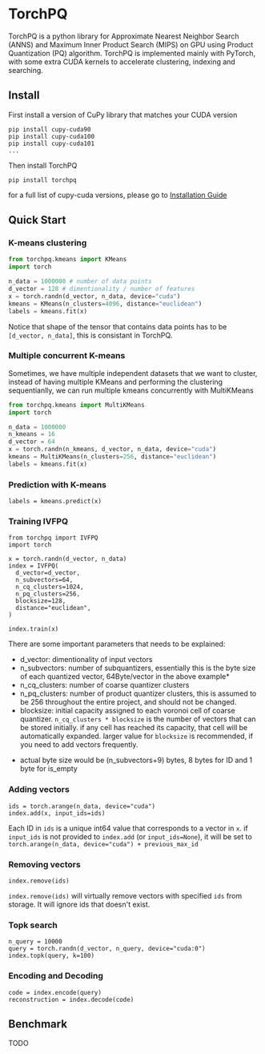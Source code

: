 # TorchPQ
TorchPQ is a python library for Approximate Nearest Neighbor Search (ANNS) and Maximum Inner Product Search (MIPS) on GPU using Product Quantization (PQ) algorithm. TorchPQ is implemented mainly with PyTorch, with some extra CUDA kernels to accelerate clustering, indexing and searching.

## Install
First install a version of CuPy library that matches your CUDA version
```
pip install cupy-cuda90
pip install cupy-cuda100
pip install cupy-cuda101
...
```
Then install TorchPQ
```
pip install torchpq
```
for a full list of cupy-cuda versions, please go to [Installation Guide](https://docs.cupy.dev/en/stable/install.html#installing-cupy)

## Quick Start
### K-means clustering
```python
from torchpq.kmeans import KMeans
import torch

n_data = 1000000 # number of data points
d_vector = 128 # dimentionality / number of features
x = torch.randn(d_vector, n_data, device="cuda")
kmeans = KMeans(n_clusters=4096, distance="euclidean")
labels = kmeans.fit(x)
```
Notice that shape of the tensor that contains data points has to be ```[d_vector, n_data]```, this is consistant in TorchPQ.

### Multiple concurrent K-means
Sometimes, we have multiple independent datasets that we want to cluster,
instead of having multiple KMeans and performing the clustering sequentianlly,
we can run multiple kmeans concurrently with MultiKMeans
```python
from torchpq.kmeans import MultiKMeans
import torch

n_data = 1000000
n_kmeans = 16
d_vector = 64
x = torch.randn(n_kmeans, d_vector, n_data, device="cuda")
kmeans = MultiKMeans(n_clusters=256, distance="euclidean")
labels = kmeans.fit(x)
```
### Prediction with K-means
```
labels = kmeans.predict(x)
```

### Training IVFPQ
```
from torchpq import IVFPQ
import torch

x = torch.randn(d_vector, n_data)
index = IVFPQ(
  d_vector=d_vector,
  n_subvectors=64,
  n_cq_clusters=1024,
  n_pq_clusters=256,
  blocksize=128,
  distance="euclidean",
)

index.train(x)
```
There are some important parameters that needs to be explained:  
- d_vector: dimentionality of input vectors
- n_subvectors: number of subquantizers, essentially this is the byte size of each quantized vector, 64Byte/vector in the above example*
- n_cq_clusters: number of coarse quantizer clusters
- n_pq_clusters: number of product quantizer clusters, this is assumed to be 256 throughout the entire project, and should not be changed.
- blocksize: initial capacity assigned to each voronoi cell of coarse quantizer.
`n_cq_clusters * blocksize` is the number of vectors that can be stored initially. if any cell has reached its capacity, that cell will be automatically expanded.
larger value for `blocksize` is recommended, if you need to add vectors frequently.

* actual byte size would be (n_subvectors+9) bytes, 8 bytes for ID and 1 byte for is_empty
### Adding vectors
```
ids = torch.arange(n_data, device="cuda")
index.add(x, input_ids=ids)
```
Each ID in `ids` is a unique int64 value that corresponds to a vector in `x`.
if `input_ids` is not provided to `index.add` (or `input_ids=None`), it will be set to `torch.arange(n_data, device="cuda") + previous_max_id`

### Removing vectors
```
index.remove(ids)
```
`index.remove(ids)` will virtually remove vectors with specified `ids` from storage.
It will ignore ids that doesn't exist.

### Topk search
```
n_query = 10000
query = torch.randn(d_vector, n_query, device="cuda:0")
index.topk(query, k=100)
```

### Encoding and Decoding
```
code = index.encode(query)
reconstruction = index.decode(code)
```

## Benchmark
TODO
